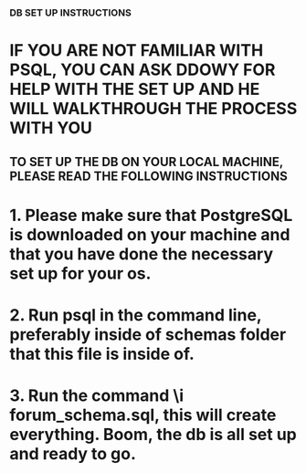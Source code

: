 ### DB SET UP INSTRUCTIONS

# IF YOU ARE NOT FAMILIAR WITH PSQL, YOU CAN ASK DDOWY FOR HELP WITH THE SET UP AND HE WILL WALKTHROUGH THE PROCESS WITH YOU

## TO SET UP THE DB ON YOUR LOCAL MACHINE, PLEASE READ THE FOLLOWING INSTRUCTIONS

# 1. Please make sure that PostgreSQL is downloaded on your machine and that you have done the necessary set up for your os.

# 2. Run psql in the command line, preferably inside of schemas folder that this file is inside of.

# 3. Run the command \i forum_schema.sql, this will create everything. Boom, the db is all set up and ready to go.
